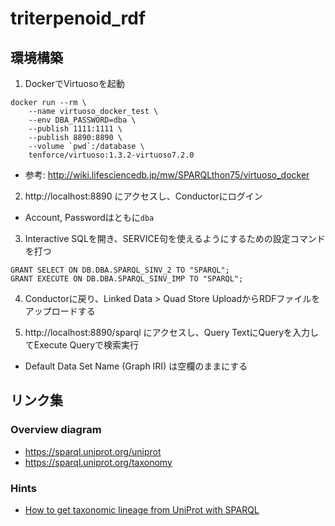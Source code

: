 # triterpenoid_rdf
## 環境構築
1. DockerでVirtuosoを起動
```
docker run --rm \
    --name virtuoso_docker_test \
    --env DBA_PASSWORD=dba \
    --publish 1111:1111 \
    --publish 8890:8890 \
    --volume `pwd`:/database \
    tenforce/virtuoso:1.3.2-virtuoso7.2.0
```
- 参考: http://wiki.lifesciencedb.jp/mw/SPARQLthon75/virtuoso_docker

2. http://localhost:8890 にアクセスし、Conductorにログイン
- Account, Passwordはともに`dba`

3. Interactive SQLを開き、SERVICE句を使えるようにするための設定コマンドを打つ
```
GRANT SELECT ON DB.DBA.SPARQL_SINV_2 TO "SPARQL";
GRANT EXECUTE ON DB.DBA.SPARQL_SINV_IMP TO "SPARQL";
```

4. Conductorに戻り、Linked Data > Quad Store UploadからRDFファイルをアップロードする

5. http://localhost:8890/sparql にアクセスし、Query TextにQueryを入力してExecute Queryで検索実行
- Default Data Set Name (Graph IRI) は空欄のままにする

## リンク集
### Overview diagram
- https://sparql.uniprot.org/uniprot
- https://sparql.uniprot.org/taxonomy

### Hints
- [How to get taxonomic lineage from UniProt with SPARQL](https://www.biostars.org/p/221397/)
